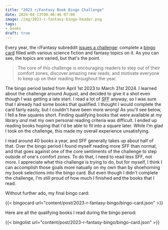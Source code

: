 ```yaml
---
title: "2023 r/Fantasy Book Bingo Challenge"
date: 2024-04-13T08:46:46-07:00
image: /img/2023-r-fantasy-bingo-header.png
tags: 
- books
draft: true
---
```


Every year, the r/Fantasy subreddit <a href="https://www.reddit.com/r/Fantasy/comments/128oxqt/official_rfantasy_2023_book_bingo_challenge/" target="_blank">issues a challenge</a>: complete a <a href="/img/2023-r-fantasy-bingo-card.png" target="_blank">bingo card</a> filled with various science fiction and fantasy topics on it. As you can see, the topics are varied, but that's the point. 

> The core of this challenge is encouraging readers to step out of their comfort zones, discover amazing new reads, and motivate everyone to keep up on their reading throughout the year.

The bingo period lasted from April 1st 2023 to March 31st 2024. I learned about the challenge around August, and decided to give it a shot even though I was getting a late start. I read a lot of <abbr title="Science Fiction and Fantasy">SFF</abbr> anyway, so I was sure that I already had some books that qualified. I thought I would complete the card fairly easily, but I couldn't have been more wrong! As you'll see below, I fell a few squares short. Finding qualifying books that were available at my library *and* met my own personal reading criteria was difficult. I ended up reading books hoping that I'd be able to fit into a square later. While I'm glad I took on the challenge, this made my overall experience unsatisfying. 

I read around 40 books a year, and SFF generally takes up about half of that. Over the bingo period I found myself reading more SFF than normal, and that goes against one of the core sentiments of the challenge to step outside of one's comfort zones. To do that, I need to read less SFF, not more. I appreciate what this challenge is trying to do, but for myself, I think I can accomplish those goals more natually on my own than by shoehorning my book selections into the bingo card. But even though I didn't complete the challenge, I'm still proud of how much I finished and the books that I read.

Without further ado, my final bingo card:

{{< bingocard url="content/post/2023-r-fantasy-bingo/bingo-card.json" >}}

Here are all the qualifying books I read during the bingo period:

{{< bingolist url="content/post/2023-r-fantasy-bingo/bingo-card.json" >}}